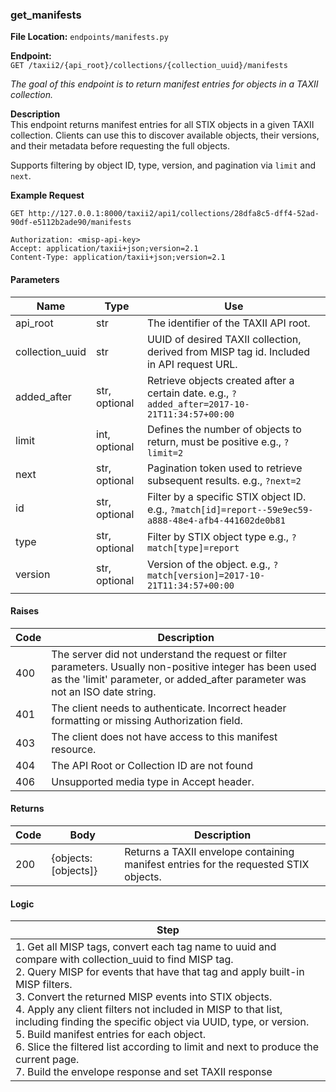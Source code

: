 ### **get\_manifests**

**File Location:** `endpoints/manifests.py`

**Endpoint:**  
`GET /taxii2/{api_root}/collections/{collection_uuid}/manifests`

*The goal of this endpoint is to return manifest entries for objects in a TAXII collection.*

**Description**  
This endpoint returns manifest entries for all STIX objects in a given TAXII collection. Clients can use this to discover available objects, their versions, and their metadata before requesting the full objects.

Supports filtering by object ID, type, version, and pagination via `limit` and `next`.

**Example Request**  
```
GET http://127.0.0.1:8000/taxii2/api1/collections/28dfa8c5-dff4-52ad-90df-e5112b2ade90/manifests

Authorization: <misp-api-key>
Accept: application/taxii+json;version=2.1
Content-Type: application/taxii+json;version=2.1
```

#### Parameters

| Name            | Type           | Use                                                                                      |
|-----------------|----------------|-----------------------------------------------------------------------------------------|
| api_root        | str            | The identifier of the TAXII API root.                                                   |
| collection_uuid | str            | UUID of desired TAXII collection, derived from MISP tag id. Included in API request URL.|
| added_after     | str, optional  | Retrieve objects created after a certain date. e.g., `?added_after=2017-10-21T11:34:57+00:00` |
| limit           | int, optional  | Defines the number of objects to return, must be positive e.g., `?limit=2`              |
| next            | str, optional  | Pagination token used to retrieve subsequent results. e.g., `?next=2`                   |
| id              | str, optional  | Filter by a specific STIX object ID. e.g., `?match[id]=report--59e9ec59-a888-48e4-afb4-441602de0b81` |
| type            | str, optional  | Filter by STIX object type e.g., `?match[type]=report`                                  |
| version         | str, optional  | Version of the object. e.g., `?match[version]=2017-10-21T11:34:57+00:00`                |

#### Raises

| Code | Description                                                                                   |
|------|----------------------------------------------------------------------------------------------|
| 400  | The server did not understand the request or filter parameters. Usually non-positive integer has been used as the 'limit' parameter, or added_after parameter was not an ISO date string. |
| 401  | The client needs to authenticate. Incorrect header formatting or missing Authorization field. |
| 403  | The client does not have access to this manifest resource.                                    |
| 404  | The API Root or Collection ID are not found                                                   |
| 406  | Unsupported media type in Accept header.                                                      |

#### Returns

| Code | Body                | Description                                                            |
|------|---------------------|------------------------------------------------------------------------|
| 200  | {objects:[objects]} | Returns a TAXII envelope containing manifest entries for the requested STIX objects. |

#### Logic

| Step |
|------|
| 1. Get all MISP tags, convert each tag name to uuid and compare with collection_uuid to find MISP tag.<br>2. Query MISP for events that have that tag and apply built-in MISP filters.<br>3. Convert the returned MISP events into STIX objects.<br>4. Apply any client filters not included in MISP to that list, including finding the specific object via UUID, type, or version.<br>5. Build manifest entries for each object.<br>6. Slice the filtered list according to limit and next to produce the current page.<br>7. Build the envelope response and set TAXII response